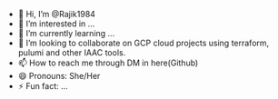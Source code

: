 - 👋 Hi, I’m @Rajik1984
- 👀 I’m interested in ...
- 🌱 I’m currently learning ...
- 💞️ I’m looking to collaborate on GCP cloud projects using terraform, pulumi and other IAAC tools.
- 📫 How to reach me through DM in here(Github)
- 😄 Pronouns: She/Her
- ⚡ Fun fact: ...

<!---
Rajik1984/Rajik1984 is a ✨ special ✨ repository because its `README.md` (this file) appears on your GitHub profile.
You can click the Preview link to take a look at your changes.
--->
